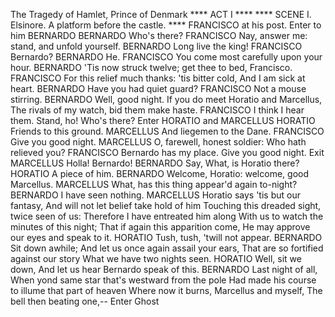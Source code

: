 The Tragedy of Hamlet, Prince of Denmark
**** ACT I ****
**** SCENE I. Elsinore. A platform before the castle. ****
     FRANCISCO at his post. Enter to him BERNARDO
BERNARDO
     Who's there?
FRANCISCO
     Nay, answer me: stand, and unfold yourself.
BERNARDO
     Long live the king!
FRANCISCO
     Bernardo?
BERNARDO
     He.
FRANCISCO
     You come most carefully upon your hour.
BERNARDO
     'Tis now struck twelve; get thee to bed, Francisco.
FRANCISCO
     For this relief much thanks: 'tis bitter cold,
     And I am sick at heart.
BERNARDO
     Have you had quiet guard?
FRANCISCO
     Not a mouse stirring.
BERNARDO
     Well, good night.
     If you do meet Horatio and Marcellus,
     The rivals of my watch, bid them make haste.
FRANCISCO
     I think I hear them. Stand, ho! Who's there?
     Enter HORATIO and MARCELLUS
HORATIO
     Friends to this ground.
MARCELLUS
     And liegemen to the Dane.
FRANCISCO
     Give you good night.
MARCELLUS
     O, farewell, honest soldier:
     Who hath relieved you?
FRANCISCO
     Bernardo has my place.
     Give you good night.
     Exit
MARCELLUS
     Holla! Bernardo!
BERNARDO
     Say,
     What, is Horatio there?
HORATIO
     A piece of him.
BERNARDO
     Welcome, Horatio: welcome, good Marcellus.
MARCELLUS
     What, has this thing appear'd again to-night?
BERNARDO
     I have seen nothing.
MARCELLUS
     Horatio says 'tis but our fantasy,
     And will not let belief take hold of him
     Touching this dreaded sight, twice seen of us:
     Therefore I have entreated him along
     With us to watch the minutes of this night;
     That if again this apparition come,
     He may approve our eyes and speak to it.
HORATIO
     Tush, tush, 'twill not appear.
BERNARDO
     Sit down awhile;
     And let us once again assail your ears,
     That are so fortified against our story
     What we have two nights seen.
HORATIO
     Well, sit we down,
     And let us hear Bernardo speak of this.
BERNARDO
     Last night of all,
     When yond same star that's westward from the pole
     Had made his course to illume that part of heaven
     Where now it burns, Marcellus and myself,
     The bell then beating one,--
     Enter Ghost